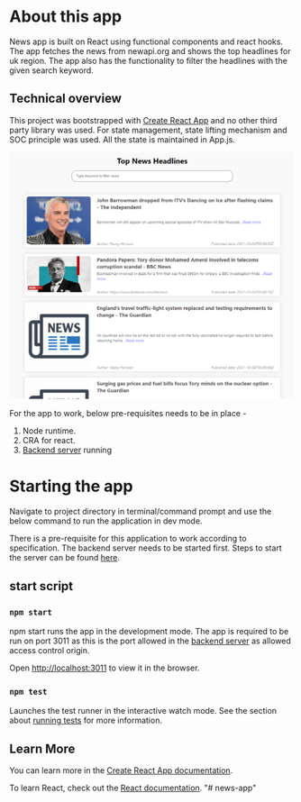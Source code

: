 # About this app

News app is built on React using functional components and react hooks. The app fetches the news from newapi.org and shows the top headlines for uk region. The app also has the functionality to filter the headlines with the given search keyword.

## Technical overview

This project was bootstrapped with [Create React App](https://github.com/facebook/create-react-app) and no other third party library was used. For state management, state lifting mechanism and SOC principle was used. All the state is maintained in App.js.

<img src="./news-app.png">

For the app to work, below pre-requisites needs to be in place -

1. Node runtime.
3. CRA for react.
2. [Backend server](https://github.com/sshankar02/NewsApp-server) running


# Starting the app

Navigate to project directory in terminal/command prompt and use the below command to run the application in dev mode.

There is a pre-requisite for this application to work according to specification. The backend server needs to be started first. Steps to start the server can be found [here](https://github.com/sshankar02/NewsApp-server).

## start script

### `npm start`

npm start runs the app in the development mode. The app is required to be run on port 3011 as this is the port allowed in the [backend server](https://github.com/sshankar02/NewsApp-server) as allowed access control origin.

Open [http://localhost:3011](http://localhost:3011) to view it in the browser.


### `npm test`

Launches the test runner in the interactive watch mode.
See the section about [running tests](https://facebook.github.io/create-react-app/docs/running-tests) for more information.


## Learn More

You can learn more in the [Create React App documentation](https://facebook.github.io/create-react-app/docs/getting-started).

To learn React, check out the [React documentation](https://reactjs.org/).
"# news-app" 
